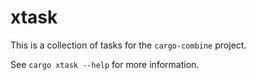 <!-- cargo-sync-rdme title [[ -->
# xtask
<!-- cargo-sync-rdme ]] -->

This is a collection of tasks for the `cargo-combine` project.

See `cargo xtask --help` for more information.
